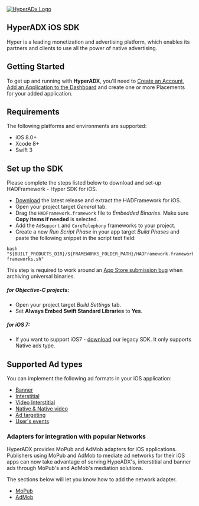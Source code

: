 [![HyperADx Logo](http://d2n7xvwjxl8766.cloudfront.net/assets/site/logo-e04518160888e1f8b3795f0ce01e1909.png)](http://hyperadx.com)

## HyperADX iOS SDK

Hyper is a leading monetization and advertising platform, which enables its partners and clients to use all the power of native advertising.

## Getting Started

To get up and running with **HyperADX**, you'll need to [Create an Account](http://hyperadx.com/publishers/sign_in), [Add an Application to the Dashboard](http://hyperadx.com/publishers/traffic_sources) and create one or more Placements for your added application.


## Requirements

The following platforms and environments are supported:

* iOS 8.0+
* Xcode 8+
* Swift 3

## Set up the SDK

Please complete the steps listed below to download and set-up HADFramework - Hyper SDK for iOS.

* [Download](https://github.com/hyperads/ios-sdk/releases) the latest release and extract the HADFramework for iOS.
* Open your project target _General_ tab.
* Drag the `HADFramework.framework` file to _Embedded Binaries_. Make sure **Copy items if needed** is selected.
* Add the `AdSupport` and `CoreTelephony` frameworks to your project.
* Create a new _Run Script Phase_ in your app target _Build Phases_ and paste the following snippet in the script text field:
```
bash "${BUILT_PRODUCTS_DIR}/${FRAMEWORKS_FOLDER_PATH}/HADFramework.framework/strip-frameworks.sh"
```
This step is required to work around an [App Store submission bug](http://www.openradar.me/radar?id=6409498411401216) when archiving universal binaries.

##### for Objective-C projects:

* Open your project target _Build Settings_ tab.
* Set **Always Embed Swift Standard Libraries** to **Yes**.

##### for iOS 7:
* If you want to support iOS7 - [download](https://github.com/hyperads/ios-sdk/releases/tag/v2.0.4) our legacy SDK. It only supports Native ads type.


## Supported Ad types

You can implement the following ad formats in your iOS application:

* [Banner](docs/_html.md)
* [Interstitial](docs/_interstitial.md)
* [Video Interstitial](docs/_video.md)
* [Native & Native video](docs/_native.md)
* [Ad targeting](docs/_target.md)
* [User's events](docs/_events.md)

### Adapters for integration with popular Networks

HyperADX provides MoPub and AdMob adapters for iOS applications. Publishers using MoPub and AdMob to mediate ad networks for their iOS apps can now take advantage of serving HypeADX's, interstitial and banner ads through MoPub's and AdMob's mediation solutions.

The sections below will let you know how to add the network adapter.

* [MoPub](docs/_mopub.md)
* [AdMob](docs/_admob.md)















